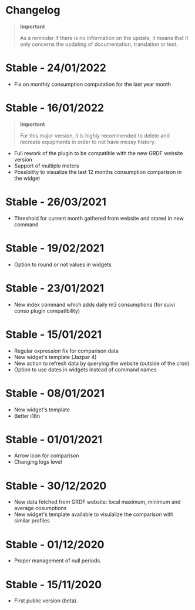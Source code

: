 # Changelog 

>**Important**
>
>As a reminder if there is no information on the update, it means that it only concerns the updating of documentation, translation or text.

# Stable - 24/01/2022
- Fix on monthly consumption computation for the last year month

# Stable - 16/01/2022
>**Important**
>
>For this major version, it is highly recommended to delete and recreate equipments in order to not have messy history.
- Full rework of the plugin to be compatible with the new GRDF website version
- Support of multiple meters 
- Possibility to visualize the last 12 months consumption comparison in the widget

# Stable - 26/03/2021
- Threshold for current month gathered from website and stored in new command

# Stable - 19/02/2021
- Option to round or not values in widgets

# Stable - 23/01/2021
- New index command which adds daily m3 consumptions (for suivi conso plugin compatibility)

# Stable - 15/01/2021
- Regular expression fix for comparison data
- New widget's template (Jazpar 4)
- New action to refresh data by querying the website (outside of the cron)
- Option to use dates in widgets instead of command names

# Stable - 08/01/2021
- New widget's template
- Better i18n

# Stable - 01/01/2021
- Arrow icon for comparison
- Changing logs level

# Stable - 30/12/2020
- New data fetched from GRDF website: local maximum, minimum and average cosumptions
- New widget's template available to visulalize the comparison with similar profiles

# Stable - 01/12/2020
- Proper management of null periods.

# Stable - 15/11/2020
- First public version (beta).
